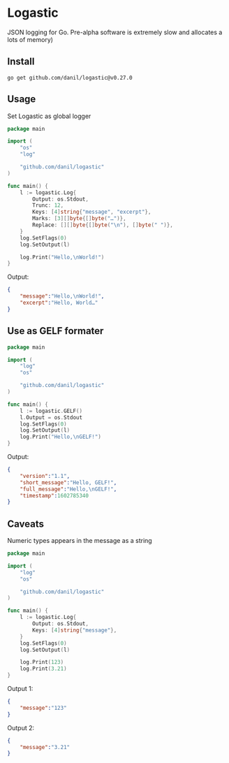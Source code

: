 # Logastic

JSON logging for Go.
Pre-alpha software is extremely slow and allocates a lots of memory)

## Install

    go get github.com/danil/logastic@v0.27.0

## Usage

Set Logastic as global logger

```go
package main

import (
    "os"
    "log"

    "github.com/danil/logastic"
)

func main() {
    l := logastic.Log{
        Output: os.Stdout,
        Trunc: 12,
        Keys: [4]string{"message", "excerpt"},
        Marks: [3][]byte{[]byte("…")},
        Replace: [][]byte{[]byte("\n"), []byte(" ")},
    }
    log.SetFlags(0)
    log.SetOutput(l)

    log.Print("Hello,\nWorld!")
}
```

Output:

```json
{
    "message":"Hello,\nWorld!",
    "excerpt":"Hello, World…"
}
```

## Use as GELF formater

```go
package main

import (
    "log"
    "os"

    "github.com/danil/logastic"
)

func main() {
    l := logastic.GELF()
    l.Output = os.Stdout
    log.SetFlags(0)
    log.SetOutput(l)
    log.Print("Hello,\nGELF!")
}
```

Output:

```json
{
    "version":"1.1",
    "short_message":"Hello, GELF!",
    "full_message":"Hello,\nGELF!",
    "timestamp":1602785340
}
```

## Caveats

Numeric types appears in the message as a string

```go
package main

import (
    "log"
    "os"

    "github.com/danil/logastic"
)

func main() {
    l := logastic.Log{
        Output: os.Stdout,
        Keys: [4]string{"message"},
    }
    log.SetFlags(0)
    log.SetOutput(l)

    log.Print(123)
    log.Print(3.21)
}
```

Output 1:

```json
{
    "message":"123"
}
```

Output 2:

```json
{
    "message":"3.21"
}
```
